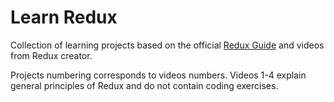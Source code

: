 # Learn Redux
Collection of learning projects based on the official [Redux Guide](http://redux.js.org/index.html) and videos from Redux creator.

Projects numbering corresponds to videos numbers. Videos 1-4 explain general principles of Redux and do not contain coding exercises.